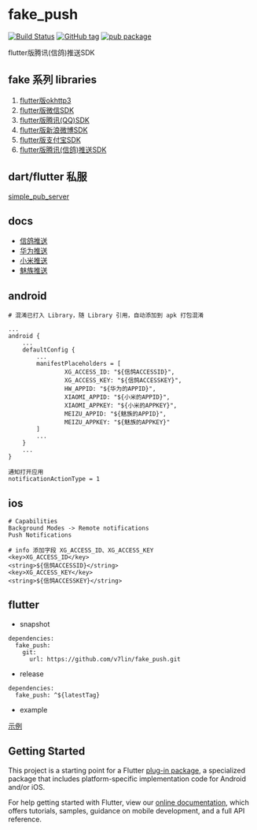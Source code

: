 # fake_push

[![Build Status](https://cloud.drone.io/api/badges/v7lin/fake_push/status.svg)](https://cloud.drone.io/v7lin/fake_push)
[![GitHub tag](https://img.shields.io/github/tag/v7lin/fake_push.svg)](https://github.com/v7lin/fake_push/releases)
[![pub package](https://img.shields.io/pub/v/fake_push.svg)](https://pub.dartlang.org/packages/fake_push)

flutter版腾讯(信鸽)推送SDK

## fake 系列 libraries

1. [flutter版okhttp3](https://github.com/v7lin/fake_http)
2. [flutter版微信SDK](https://github.com/v7lin/fake_wechat)
3. [flutter版腾讯(QQ)SDK](https://github.com/v7lin/fake_tencent)
4. [flutter版新浪微博SDK](https://github.com/v7lin/fake_weibo)
5. [flutter版支付宝SDK](https://github.com/v7lin/fake_alipay)
6. [flutter版腾讯(信鸽)推送SDK](https://github.com/v7lin/fake_push)

## dart/flutter 私服

[simple_pub_server](https://github.com/v7lin/simple_pub_server)

## docs

* [信鸽推送](https://xg.qq.com/)
* [华为推送](https://developer.huawei.com/consumer/cn/console#/openCard/AppService/6)
* [小米推送](https://dev.mi.com/console/appservice/push.html)
* [魅族推送](https://open.flyme.cn/open-web/views/push.html)

## android

````
# 混淆已打入 Library，随 Library 引用，自动添加到 apk 打包混淆
````

````
...
android {
    ...
    defaultConfig {
        ...
        manifestPlaceholders = [
                XG_ACCESS_ID: "${信鸽ACCESSID}",
                XG_ACCESS_KEY: "${信鸽ACCESSKEY}",
                HW_APPID: "${华为的APPID}",
                XIAOMI_APPID: "${小米的APPID}",
                XIAOMI_APPKEY: "${小米的APPKEY}",
                MEIZU_APPID: "${魅族的APPID}",
                MEIZU_APPKEY: "${魅族的APPKEY}"
        ]
        ...
    }
    ...
}
````

````
通知打开应用
notificationActionType = 1
````

## ios

````
# Capabilities
Background Modes -> Remote notifications
Push Notifications
````

````
# info 添加字段 XG_ACCESS_ID、XG_ACCESS_KEY
<key>XG_ACCESS_ID</key>
<string>${信鸽ACCESSID}</string>
<key>XG_ACCESS_KEY</key>
<string>${信鸽ACCESSKEY}</string>
````

## flutter

* snapshot

````
dependencies:
  fake_push:
    git:
      url: https://github.com/v7lin/fake_push.git
````

* release

````
dependencies:
  fake_push: ^${latestTag}
````

* example

[示例](./example/lib/main.dart)

## Getting Started

This project is a starting point for a Flutter
[plug-in package](https://flutter.io/developing-packages/),
a specialized package that includes platform-specific implementation code for
Android and/or iOS.

For help getting started with Flutter, view our 
[online documentation](https://flutter.io/docs), which offers tutorials, 
samples, guidance on mobile development, and a full API reference.
